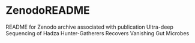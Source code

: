 # ZenodoREADME
README for Zenodo archive associated with publication Ultra-deep Sequencing of Hadza Hunter-Gatherers Recovers Vanishing Gut Microbes
